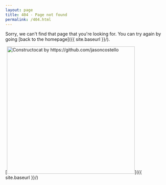 ```yaml
---
layout: page
title: 404 - Page not found
permalink: /404.html
---
```


Sorry, we can't find that page that you're looking for. You can try again by going [back to the homepage]({{ site.baseurl }}/).

[<img src="{{ site.baseurl }}/images/me.jpg" alt="Constructocat by https://github.com/jasoncostello" style="width: 400px;"/>]({{ site.baseurl }}/)
